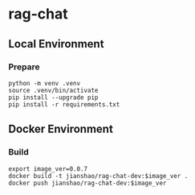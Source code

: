 # rag-chat

## Local Environment

### Prepare
~~~ shell
python -m venv .venv
source .venv/bin/activate
pip install --upgrade pip
pip install -r requirements.txt
~~~

## Docker Environment

### Build
~~~ shell
export image_ver=0.0.7
docker build -t jianshao/rag-chat-dev:$image_ver .
docker push jianshao/rag-chat-dev:$image_ver
~~~